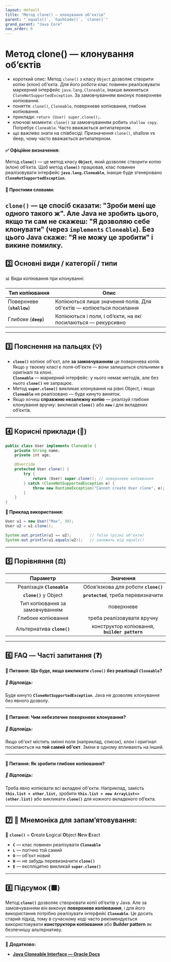 ```yaml
---
layout: default
title: "Метод clone() — клонування об’єктів"
parent: "`equals()`, `hashCode()`, `clone()`"
grand_parent: "Java Core"
nav_order: 6
---
```


# Метод clone() — клонування об’єктів

*   короткий опис: Метод `clone()` з класу `Object` дозволяє створити копію (клон) об'єкта. Для його роботи клас повинен реалізовувати маркерний інтерфейс `java.lang.Cloneable`, інакше викинеться `CloneNotSupportedException`. За замовчуванням виконує поверхневе копіювання.
*   поняття: `clone()`, `Cloneable`, поверхневе копіювання, глибоке копіювання.
*   приклади: `return (User) super.clone();`.
*   ключові моменти: `clone()` за замовчуванням робить `shallow copy`. Потребує `Cloneable`. Часто вважається антипатерном.
*   що важливо знати на співбесіді: Призначення `clone()`, shallow vs deep, чому часто вважається антипатерном.
#### **✅ Офіційне визначення:**

Метод **`clone()`** — це метод класу **`Object`**, який дозволяє створити копію (клон) об’єкта. Щоб метод **`clone()`** працював, клас повинен реалізовувати інтерфейс **`java.lang.Cloneable`**, інакше буде згенеровано **`CloneNotSupportedException`**.

#### **🧠 Простими словами:**

**`clone()`** — це спосіб сказати: **"Зроби мені ще одного такого ж".** Але Java не зробить цього, якщо ти сам не скажеш: **"Я дозволяю себе клонувати"** (через **`implements`** `Cloneable`). Без цього Java скаже: **"Я не можу це зробити"** і викине помилку.
---

## **2️⃣ Основні види / категорії / типи**

📊 Види копіювання при клонуванні:

| Тип копіювання | Опис |
| ----- | ----- |
| Поверхневе (**`shallow`**) | Копіюються лише значення полів. Для об'єктів — копіюється посилання |
| Глибоке (**`deep`**) | Копіюються і поля, і об’єкти, на які посилаються — рекурсивно |

---

## **3️⃣ Пояснення на пальцях (💡)**

* **`clone()`** копіює об'єкт, але **за замовчуванням** це поверхнева копія. Якщо у твоєму класі є поля-об'єкти — вони залишаться спільними в оригіналі та клоні.  
  **`Cloneable`** — маркерний інтерфейс: у нього немає методів, але без нього **`clone()`** не запрацює.
* Метод **`super.clone()`** викликає клонування на рівні Object, і якщо **`Cloneable`** не реалізовано — буде кинуто виняток.
* Якщо хочеш **справжню незалежну копію** — реалізуй глибоке клонування вручну: викликай **`clone()`** або **`new`** і для вкладених об’єктів.

---

## **4️⃣ Корисні приклади (🧪)**

```java
public class User implements Cloneable {
    private String name;
    private int age;

    @Override
    protected User clone() {
        try {
            return (User) super.clone(); // поверхневе копіювання
        } catch (CloneNotSupportedException e) {
            throw new RuntimeException("Cannot create User clone", e);
        }
    }
}
```
**🧪 Приклад використання:**

```java
User u1 = new User("Max", 30);
User u2 = u1.clone();

System.out.println(u1 == u2);        // false (різні обʼєкти)
System.out.println(u1.equals(u2));   // залежить від equals()
```
---

## **5️⃣ Порівняння (⚖️)**

| Параметр | Значення |
| :---: | :---: |
| Реалізація **`Cloneable`** | Обов’язкова для роботи **`clone()`** |
| **`clone()`** у Object | **`protected`**, треба перевизначити |
| Тип копіювання за замовчуванням | поверхневе |
| Глибоке копіювання | треба реалізовувати вручну |
| Альтернатива **`clone()`** | конструктор копіювання, **`builder pattern`** |

---

## **6️⃣ FAQ — Часті запитання (❓)**

#### **🔹 Питання: Що буде, якщо викликати `clone()` без реалізації `Cloneable`?**

##### **💬 Відповідь:**

Буде кинуто **`CloneNotSupportedException`**. Java не дозволяє клонування без явного дозволу.

---

#### **🔹 Питання: Чим небезпечне поверхневе клонування?**

##### **💬 Відповідь:**

Якщо об'єкт містить змінні поля (наприклад, список), клон і оригінал посилаються на **той самий об'єкт**. Зміни в одному впливають на інший.

---

#### **🔹 Питання: Як зробити глибоке копіювання?**

##### **💬 Відповідь:**

Треба явно копіювати всі вкладені об'єкти. Наприклад, замість **`this.list = other.list,`** зробити **`this.list = new ArrayList<>(other.list)`** або викликати **`clone()`** для кожного вкладеного обʼєкта.

---

## **7️⃣ 🧠 Мнемоніка для запам’ятовування:**

🧬 **`clone()`** \= **C**reate **L**ogical **O**bject **N**ew **E**xact

* **`C`** — клас повинен реалізувати **`Cloneable`**
* **`L`** — логічно той самий
* **`O`** — об'єкт новий
* **`N`** — не забудь перевизначити **`clone()`**
* **`E`** — експліцитно викликай **`super.clone()`**

---

## **8️⃣ Підсумок (🟩)**

Метод **`clone()`** дозволяє створювати копії обʼєктів у Java. Але за замовчуванням він виконує **поверхневе копіювання**, і для його використання потрібно реалізувати інтерфейс **`Cloneable`**. Це досить старий підхід, тому в сучасному коді часто рекомендується використовувати **конструктори копіювання** або **Builder pattern** як безпечнішу альтернативу.

---

**🔗 Додатково:**

* [**Java Cloneable Interface — Oracle Docs**](https://docs.oracle.com/javase/8/docs/api/java/lang/Cloneable.html)